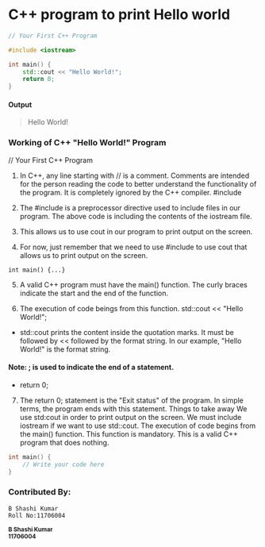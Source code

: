 # C++ program to print Hello world

```c++
// Your First C++ Program

#include <iostream>

int main() {
    std::cout << "Hello World!";
    return 0;
}  
```
#### Output

>Hello World!


### Working of C++ "Hello World!" Program
// Your First C++ Program

1. In C++, any line starting with // is a comment. Comments are intended for the person reading the code to better understand the functionality of the program. It is completely ignored by the C++ compiler.
#include <iostream>

2. The #include is a preprocessor directive used to include files in our program. The above code is including the contents of the iostream file.

3. This allows us to use cout in our program to print output on the screen.

4. For now, just remember that we need to use #include <iostream> to use cout that allows us to print output on the screen.

```
int main() {...}
```

5. A valid C++ program must have the main() function. The curly braces indicate the start and the end of the function.

6. The execution of code beings from this function.
std::cout << "Hello World!";

* std::cout prints the content inside the quotation marks. It must be followed by << followed by the format string. In our example, "Hello World!" is the format string.

####  Note: ; is used to indicate the end of a statement.
* return 0;

7. The return 0; statement is the "Exit status" of the program. In simple terms, the program ends with this statement.
Things to take away
We use std:cout in order to print output on the screen.
We must include iostream if we want to use std::cout.
The execution of code begins from the main() function. This function is mandatory. This is a valid C++ program that does nothing.

```c++
int main() {
    // Write your code here
}
```

### Contributed By:
```
B Shashi Kumar
Roll No:11706004
```
<a href="https://shashiben.me">
<img src="https://media-exp1.licdn.com/dms/image/C5603AQEgY9OTq5ZNwQ/profile-displayphoto-shrink_800_800/0/1620666120685?e=1627516800&v=beta&t=RqxX0dBC8f8f2_eb3vLLVF5VJUiMnqks3E8Enocidt4""  alt=""/>
<br /><sub>
<b>B Shashi Kumar</b>
<br />
<b>11706004</b>
</sub></a><br />
          
